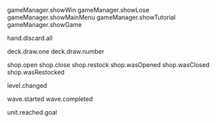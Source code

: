 gameManager.showWin
gameManager.showLose
gameManager.showMainMenu
gameManager.showTutorial
gameManager.showGame

hand.discard.all

deck.draw.one
deck.draw.number <int>

shop.open
shop.close
shop.restock
shop.wasOpened
shop.wasClosed
shop.wasRestocked

level.changed <int>

wave.started <WaveManager>
wave.completed <WaveManager>

unit.reached.goal
